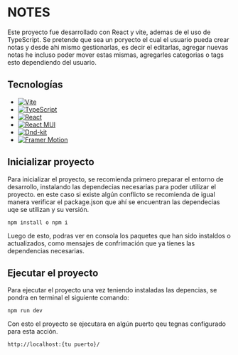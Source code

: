 # NOTES

Este proyecto fue desarrollado con React y vite, ademas de el uso de TypeScript. Se pretende que sea un poryecto el cual el usuario pueda crear notas y desde ahi mismo gestionarlas, es decir el editarlas, agregar nuevas notas he incluso poder mover estas mismas,  agregarles categorias o tags esto dependiendo del usuario.

## Tecnologías

- [![Vite](https://img.shields.io/badge/vite-646CFF?style=for-the-badge&logo=vite&logoColor=white)](https://vitejs.dev/)
- [![TypeScript](https://img.shields.io/badge/typescript-3178C6?style=for-the-badge&logo=typescript&logoColor=white)](https://www.typescriptlang.org/)
- [![React](https://img.shields.io/badge/react-61DAFB?style=for-the-badge&logo=react&logoColor=white)](https://reactjs.org/)
- [![React MUI](https://img.shields.io/badge/MUI-007FFF?style=for-the-badge&logo=mui&logoColor=white)](https://mui.com/)
- [![Dnd-kit](https://img.shields.io/badge/dnd--kit-FF9900?style=for-the-badge&logoColor=white)](https://dndkit.com/)
- [![Framer Motion](https://img.shields.io/badge/framer--motion-0055FF?style=for-the-badge&logo=framer&logoColor=white)](https://www.framer.com/motion/)



## Inicializar proyecto

Para inicializar el proyecto, se recomienda primero preparar el entorno de desarrollo, instalando las dependecias necesarias para poder utilizar el proyecto. en este caso si existe algún conflicto se recomienda de igual manera verificar el package.json que ahí se encuentran las dependecias uqe se utilizan  y su versión.

```
npm install o npm i 
```

Luego de esto, podras ver en consola los paquetes que han sido instaldos o actualizados, como mensajes de confrimación que ya tienes las dependencias necesarias.



## Ejecutar el proyecto

Para ejecutar el proyecto una vez teniendo instaladas las depencias, se pondra en terminal el siguiente comando:

```
npm run dev
```
Con esto el proyecto se ejecutara en algún puerto qeu tegnas configurado para esta acción.

```
http://localhost:{tu puerto}/
```